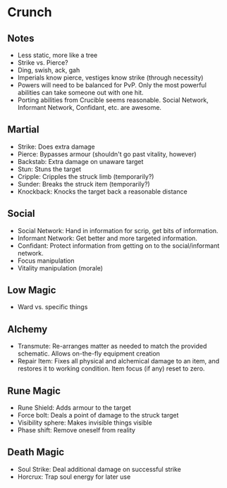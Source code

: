 # Crunch

## Notes

* Less static, more like a tree
* Strike vs. Pierce?
* Ding, swish, ack, gah
* Imperials know pierce, vestiges know strike (through necessity)
* Powers will need to be balanced for PvP. Only the most powerful abilities can take someone out with one hit.
* Porting abilities from Crucible seems reasonable. Social Network, Informant Network, Confidant, etc. are awesome.


## Martial

* Strike: Does extra damage
* Pierce: Bypasses armour (shouldn't go past vitality, however)
* Backstab: Extra damage on unaware target
* Stun: Stuns the target
* Cripple: Cripples the struck limb (temporarily?)
* Sunder: Breaks the struck item (temporarily?)
* Knockback: Knocks the target back a reasonable distance


## Social

* Social Network: Hand in information for scrip, get bits of information.
* Informant Network: Get better and more targeted information.
* Confidant: Protect information from getting on to the social/informant network.
* Focus manipulation
* Vitality manipulation (morale)


## Low Magic

* Ward vs. specific things


## Alchemy

* Transmute: Re-arranges matter as needed to match the provided schematic. Allows on-the-fly equipment creation
* Repair Item: Fixes all physical and alchemical damage to an item, and restores it to working condition. Item focus (if any) reset to zero.


## Rune Magic

* Rune Shield: Adds armour to the target
* Force bolt: Deals a point of damage to the struck target
* Visibility sphere: Makes invisible things visible
* Phase shift: Remove oneself from reality


## Death Magic

* Soul Strike: Deal additional damage on successful strike
* Horcrux: Trap soul energy for later use


